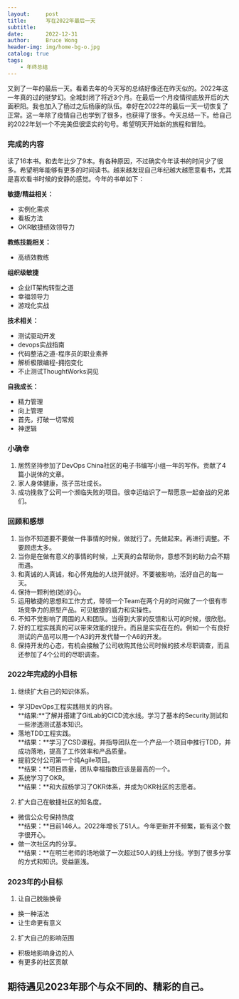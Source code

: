 ```yaml
---
layout:     post
title:      写在2022年最后一天
subtitle:   
date:       2022-12-31
author:     Bruce Wong
header-img: img/home-bg-o.jpg 
catalog: true
tags:
    - 年终总结
---
```


又到了一年的最后一天。看着去年的今天写的总结好像还在昨天似的。2022年这一年真的过的挺梦幻。全城封闭了将近3个月。在最后一个月疫情彻底放开后的大面积阳。我也加入了杨过之后杨康的队伍。幸好在2022年的最后一天一切恢复了正常。这一年除了疫情自己也学到了很多，也获得了很多。今天总结一下。给自己的2022年划一个不完美但很坚实的句号。希望明天开始新的旅程和冒险。

### 完成的内容  
读了16本书。和去年比少了9本。有各种原因，不过确实今年读书的时间少了很多。希望明年能够有更多的时间读书。越来越发现自己年纪越大越愿意看书，尤其是喜欢看书时候的安静的感觉。今年的书单如下：  

**敏捷/精益相关：**  
+ 实例化需求  
+ 看板方法  
+ OKR敏捷绩效领导力  

**教练技能相关：**  
+ 高绩效教练
 

**组织级敏捷**  
+ 企业IT架构转型之道  
+ 幸福领导力  
+ 游戏化实战  

**技术相关：**  
+ 测试驱动开发
+ devops实战指南  
+ 代码整洁之道-程序员的职业素养  
+ 解析极限编程-拥抱变化  
+ 不止测试ThoughtWorks洞见  

**自我成长：**   
+ 精力管理
+ 向上管理
+ 首先，打破一切常规 
+ 神逻辑   

### 小确幸  
1. 居然坚持参加了DevOps China社区的电子书编写小组一年的写作。贡献了4篇小说体的文章。  
2. 家人身体健康，孩子茁壮成长。
3. 成功挽救了公司一个濒临失败的项目。很幸运结识了一帮愿意一起奋战的兄弟们。 

### 回顾和感想  
1. 当你不知道要不要做一件事情的时候，做就行了。先做起来。再进行调整。不要顾虑太多。 
2. 当你是在做有意义的事情的时候，上天真的会帮助你，意想不到的助力会不期而遇。  
3. 和真诚的人真诚，和心怀鬼胎的人绕开就好。不要被影响，活好自己的每一天。  
4. 保持一颗利他(她)的心。  
5. 运用敏捷的思想和工作方式，带领一个Team在两个月的时间做了一个很有市场竞争力的原型产品。可见敏捷的威力和实操性。  
6. 不知不觉影响了周围的人和团队。当得到大家的反馈和认可的时候，很欣慰。 
7. 好的工程实践真的可以带来效能的提升。而且是实实在在的。例如一个有良好测试的产品可以用一个A3的开发代替一个A6的开发。  
8. 保持开发的心态，有机会接触了公司收购其他公司时候的技术尽职调查，而且还参加了4个公司的尽职调查。  

### 2022年完成的小目标  

1. 继续扩大自己的知识体系。  
  + 学习DevOps工程实践相关的内容。  
    **结果:**了解并搭建了GitLab的CICD流水线。学习了基本的Security测试和一些渗透测试基本知识。
  + 落地TDD工程实践。  
    **结果：**学习了CSD课程。并指导团队在一个产品一个项目中推行TDD，并成功落地，提高了工作效率和产品质量。 
  + 提前交付公司第一个纯Agile项目。  
    **结果：**项目质量，团队幸福指数应该是最高的一个。
  + 系统学习了OKR。  
	**结果：**和大叔杨学习了OKR体系，并成为OKR社区的志愿者。  
	
2. 扩大自己在敏捷社区的知名度。 
  + 微信公众号保持热度  
    **结果：**目前146人。2022年增长了51人。今年更新并不频繁，能有这个数字很开心。  
  + 做一次社区内的分享。  
    **结果：**在明兰老师的场地做了一次超过50人的线上分线。学到了很多分享的方式和知识。受益匪浅。  

### 2023年的小目标   

1. 让自己脱胎换骨
  + 换一种活法  
  + 让生命更有意义  

2. 扩大自己的影响范围  
  + 积极地影响身边的人  
  + 有更多的社区贡献  



## 期待遇见2023年那个与众不同的、精彩的自己。